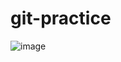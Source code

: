 # git-practice
![image](https://github.com/user-attachments/assets/1c3ddc38-37d4-4424-b5f7-8e8b0c2e187c)
